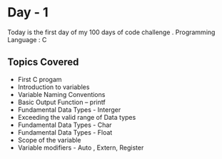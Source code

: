 # Day - 1
Today is the first day of my 100 days of code challenge .
Programming Language : C 
## Topics Covered
- First C progam
- Introduction to variables
- Variable Naming Conventions
- Basic Output Function – printf
- Fundamental Data Types - Interger
- Exceeding the valid range of Data types
- Fundamental Data Types - Char
- Fundamental Data Types - Float
- Scope of the variable
- Variable modifiers - Auto , Extern, Register
